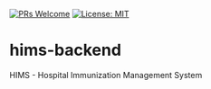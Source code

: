 [![PRs Welcome](https://img.shields.io/badge/PRs-welcome-brightgreen.svg?style=flat-square)](http://makeapullrequest.com) [![License: MIT](https://img.shields.io/badge/License-MIT-yellow.svg)](https://opensource.org/licenses/MIT)

# hims-backend
HIMS - Hospital Immunization Management System
